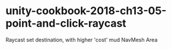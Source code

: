 # unity-cookbook-2018-ch13-05-point-and-click-raycast

Raycast set destination, with higher 'cost' mud NavMesh Area
